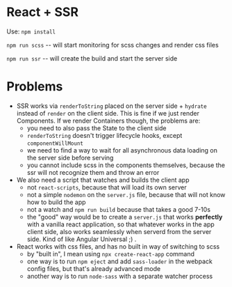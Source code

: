 # React + SSR

Use:
`npm install`

`npm run scss` -- will start monitoring for scss changes and render css files

`npm run ssr` -- will create the build and start the server side

# Problems

- SSR works via `renderToString` placed on the server side + `hydrate` instead of `render` on the client side. This is fine if we just render Components. If we render Containers though, the problems are:
  - you need to also pass the State to the client side
  - `renderToString` doesn't trigger lifecycle hooks, except `componentWillMount`
  - we need to find a way to wait for all asynchronous data loading on the server side before serving
  - you cannot include scss in the components themselves, because the ssr will not recognize them and throw an error
- We also need a script that watches and builds the client app
  - not `react-scripts`, because that will load its own server
  - not a simple `nodemon` on the `server.js` file, because that will not know how to build the app
  - not a watch and `npm run build` because that takes a good 7-10s
  - the "good" way would be to create a `server.js` that works __perfectly__ with a vanilla react application, so that whatever works in the app client side, also works seamlessly when serverd from the server side. Kind of like Angular Universal ;) .
- React works with css files, and has no built in way of switching to scss
  - by "built in", I mean using `npx create-react-app` command
  - one way is to run `npm eject` and add `sass-loader` in the webpack config files, but that's already advanced mode
  - another way is to run `node-sass` with a separate watcher process